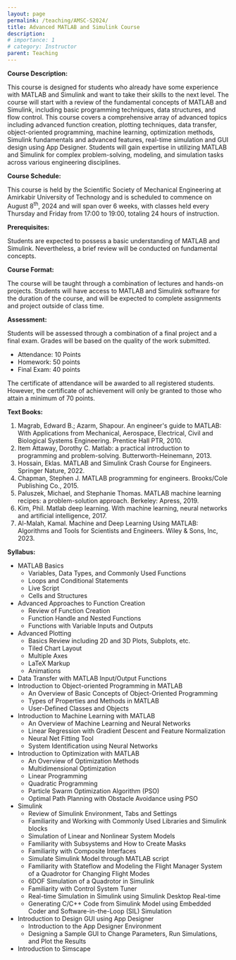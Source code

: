 ```yaml
---
layout: page
permalink: /teaching/AMSC-S2024/
title: Advanced MATLAB and Simulink Course
description: 
# importance: 1
# category: Instructor
parent: Teaching  
---
```


__Course Description:__

This course is designed for students who already have some experience with MATLAB and Simulink and want to take their skills to the next level. The course will start with a review of the fundamental concepts of MATLAB and Simulink, including basic programming techniques, data structures, and flow control. This course covers a comprehensive array of advanced topics including advanced function creation, plotting techniques, data transfer, object-oriented programming, machine learning, optimization methods, Simulink fundamentals and advanced features, real-time simulation and GUI design using App Designer. Students will gain expertise in utilizing MATLAB and Simulink for complex problem-solving, modeling, and simulation tasks across various engineering disciplines.

__Course Schedule:__

This course is held by the Scientific Society of Mechanical Engineering at Amirkabir University of Technology and is scheduled to commence on August 8<sup>th</sup>, 2024 and will span over 6 weeks, with classes held every Thursday and Friday from 17:00 to 19:00, totaling 24 hours of instruction.

__Prerequisites:__

Students are expected to possess a basic understanding of MATLAB and Simulink. Nevertheless, a brief review will be conducted on fundamental concepts.

__Course Format:__

The course will be taught through a combination of lectures and hands-on projects. Students will have access to MATLAB and Simulink software for the duration of the course, and will be expected to complete assignments and project outside of class time.

__Assessment:__

Students will be assessed through a combination of a final project and a final exam. Grades will be based on the quality of the work submitted.
*	Attendance: 10 Points 
*	Homework: 50 points
*	Final Exam: 40 points

The certificate of attendance will be awarded to all registered students. However, the certificate of achievement will only be granted to those who attain a minimum of 70 points.

__Text Books:__
<ol> 
  <li>Magrab, Edward B.; Azarm, Shapour. An engineer's guide to MATLAB: With Applications from Mechanical, Aerospace, Electrical, Civil and Biological Systems Engineering. Prentice Hall PTR, 2010.‏</li>
  <li>Item Attaway, Dorothy C. Matlab: a practical introduction to programming and problem-solving. Butterworth-Heinemann, 2013.‏</li> 
  <li>Hossain, Eklas. MATLAB and Simulink Crash Course for Engineers. Springer Nature, 2022.‏</li> 
  <li>Chapman, Stephen J. MATLAB programming for engineers. Brooks/Cole Publishing Co., 2015.‏</li> 
  <li>Paluszek, Michael, and Stephanie Thomas. MATLAB machine learning recipes: a problem-solution approach. Berkeley: Apress, 2019. </li> 
  <li>Kim, Phil. Matlab deep learning. With machine learning, neural networks and artificial intelligence, 2017.</li> 
  <li> Al-Malah, Kamal. Machine and Deep Learning Using MATLAB: Algorithms and Tools for Scientists and Engineers. Wiley & Sons, Inc, 2023. </li> 
</ol>

__Syllabus:__
- MATLAB Basics
  - Variables, Data Types, and Commonly Used Functions
  - Loops and Conditional Statements
  - Live Script
  - Cells and Structures
- Advanced Approaches to Function Creation
  - Review of Function Creation
  - Function Handle and Nested Functions
  - Functions with Variable Inputs and Outputs
- Advanced Plotting
  - Basics Review including 2D and 3D Plots, Subplots, etc.
  - Tiled Chart Layout
  - Multiple Axes
  - LaTeX Markup 
  - Animations
- Data Transfer with MATLAB Input/Output Functions 
- Introduction to Object-oriented Programming in MATLAB
   - An Overview of Basic Concepts of Object-Oriented Programming
   - Types of Properties and Methods in MATLAB
   - User-Defined Classes and Objects
- Introduction to Machine Learning with MATLAB
  - An Overview of Machine Learning and Neural Networks
  - Linear Regression with Gradient Descent and Feature Normalization
  - Neural Net Fitting Tool
  - System Identification using Neural Networks
- Introduction to Optimization with MATLAB 
  - An Overview of Optimization Methods
  - Multidimensional Optimization
  - Linear Programming 
  - Quadratic Programming 
  - Particle Swarm Optimization Algorithm (PSO)
  - Optimal Path Planning with Obstacle Avoidance using PSO
- Simulink
  - Review of Simulink Environment, Tabs and Settings
  - Familiarity and Working with Commonly Used Libraries and Simulink blocks
  - Simulation of Linear and Nonlinear System Models
  - Familiarity with Subsystems and How to Create Masks
  - Familiarity with Composite Interfaces
  - Simulate Simulink Model through MATLAB script 
  - Familiarity with Stateflow and Modeling the Flight Manager System of a Quadrotor for Changing Flight Modes
  - 6DOF Simulation of a Quadrotor in Simulink
  - Familiarity with Control System Tuner
  - Real-time Simulation in Simulink using Simulink Desktop Real-time
  - Generating C/C++ Code from Simulink Model using Embedded Coder and Software-in-the-Loop (SIL) Simulation
- Introduction to Design GUI using App Designer
  - Introduction to the App Designer Environment
  - Designing a Sample GUI to Change Parameters, Run Simulations, and Plot the Results
- Introduction to Simscape
